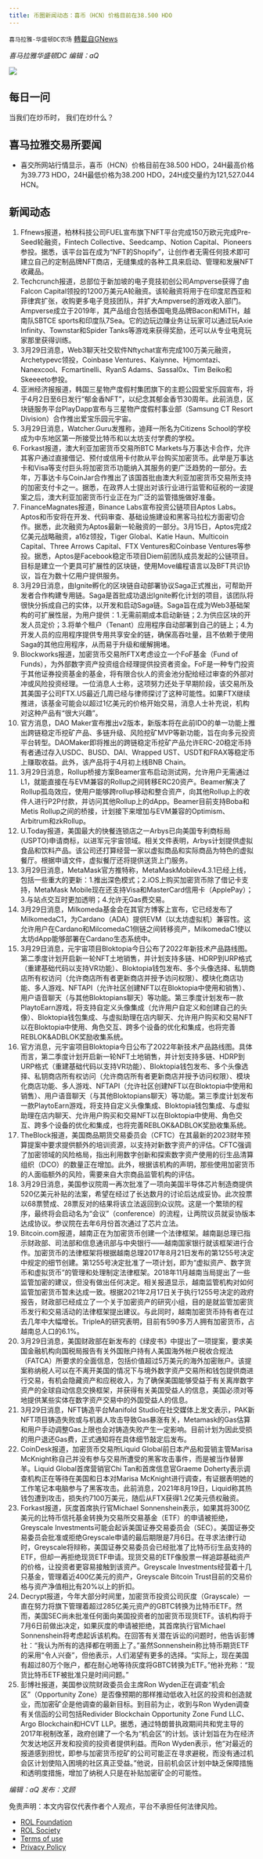 ```yaml
---
title: 币圈新闻动态：喜币（HCN）价格目前在38.500 HDO
---
```

`喜马拉雅-华盛顿DC农场` [轉載自GNews](https://gnews.org/zh-hans/2249943/)

*喜马拉雅华盛顿DC 编辑：aQ*

![](http://himalayawashingtondc.org/wp-content/uploads/2021/07/ScreenShot-2021-07-31-at-16.20.22@2x.png)



## 每日一问





当我们在炒币时， 我们在炒什么？





## 喜马拉雅交易所要闻





- 喜交所网站行情显示，喜币（HCN）价格目前在38.500 HDO，24H最高价格为39.773 HDO，24H最低价格为38.200 HDO，24H成交量约为121,527.044 HCN。






## 新闻动态





1. Ffnews报道，柏林科技公司FUEL宣布旗下NFT平台完成150万欧元完成Pre-Seed轮融资，Fintech Collective、Seedcamp、Notion Capital、Pioneers参投。据悉，该平台旨在成为“NFT的Shopify”，让创作者无需任何技术即可建立自己的定制品牌NFT商店，无缝集成的各种工具来启动、管理和发展NFT收藏品。
2. Techcrunch报道，总部位于新加坡的电子竞技初创公司Ampverse获得了由Falcon Capital领投的1200万美元A轮融资。该轮融资将用于在印度尼西亚和菲律宾扩张，收购更多电子竞技团队，并扩大Ampverse的游戏收入部门。Ampverse成立于2019年，其产品组合包括泰国电竞品牌Bacon和MiTH，越南队SBTCE sports和印度队7Sea。它的边玩边赚业务让玩家可以通过玩Axie Infinity、Townstar和Spider Tanks等游戏来获得奖励，还可以从专业电竞玩家那里获得训练。
3. 3月29日消息，Web3聊天社交软件Nftychat宣布完成100万美元融资，Archetypevc领投，Coinbase Ventures、Kaiynne、Hjmomtazi、Nanexcool、Fcmartinelli、RyanS Adams、Sassal0x、Tim Beiko和Skeeeeto参投。
4. 亚洲经济报报道，韩国三星物产度假村集团旗下的主题公园爱宝乐园宣布，将于4月2日至6日发行“郁金香NFT”，以纪念其郁金香节30周年。此前消息，区块链服务平台PlayDapp宣布与三星物产度假村事业部（Samsung CT Resort Division）合作推出爱宝乐园元宇宙。
5. 3月29日消息，Watcher.Guru发推称，迪拜一所名为Citizens School的学校成为中东地区第一所接受比特币和以太坊支付学费的学校。
6. Forkast报道，澳大利亚加密货币交易所BTC Markets与万事达卡合作，允许其客户通过直接借记、预付或信用卡付款从平台购买加密货币。此举是万事达卡和Visa等支付巨头将加密货币功能纳入其服务的更广泛趋势的一部分。去年，万事达卡与CoinJar合作推出了该国首批由澳大利亚加密货币交易所支持的加密支付卡之一。据悉，在政界人士提出对该行业进行监管和征税的一波提案之后，澳大利亚加密货币行业正在为广泛的监管措施做好准备。
7. FinanceMagnates报道，Binance Labs宣布投资公链项目Aptos Labs。Aptos和币安将在开发、代码审查、基础设施建设和黑客马拉松方面密切合作。据悉，此次融资为Aptos最新一轮融资的一部分。3月15日，Aptos完成2亿美元战略融资，a16z领投，Tiger Global、Katie Haun、Multicoin Capital、Three Arrows Capital、FTX Ventures和Coinbase Ventures等参投。据悉，Aptos是Facebook稳定币项目Diem前团队成员发起的公链项目。目标是建立一个更具可扩展性的区块链，使用Move编程语言以及BFT共识协议，旨在为数十亿用户提供服务。
8. 3月29日消息，由Ignite孵化的区块链自动部署协议Saga正式推出，可帮助开发者合作构建专用链。Saga是首批成功退出Ignite孵化计划的项目，该团队将很快分拆成自己的实体，以开发和启动Saga链。Saga旨在成为Web3基础架构的可扩展性层，为用户提供：1.无需前期成本启动新链；2.为供应区块的开发人员定价；3.将单个租户（Tenant）应用程序自动部署到自己的链上；4.为开发人员的应用程序提供专用共享安全的链，确保高吞吐量，且不依赖于使用Saga的其他应用程序，从而易于升级和缓解拥堵。
9. Blockworks报道，加密货币交易所FTX考虑设立一个FoF基金（Fund of Funds），为外部数字资产投资组合经理提供投资者资金。FoF是一种专门投资于其他证券投资基金的基金，将有限合伙人的资金池分配给经过审查的外部对冲或风险投资经理。一位消息人士称，这项努力还处于早期阶段，该交易所及其美国子公司FTX.US最近几周已经与律师探讨了这种可能性。如果FTX继续推进，该基金可能会以超过1亿美元的价格开始交易，消息人士补充说，机构对这种产品有“很大兴趣”。
10. 官方消息，DAO Maker宣布推出v2版本，新版本将在此前IDO的单一功能上推出跨链稳定币挖矿产品、多链升级、风险挖矿MVP等新功能，旨在向多元投资平台转型。DAOMaker即将推出的跨链稳定币挖矿产品允许ERC-20稳定币持有者通过存入USDC、BUSD、DAI、Wrapped UST、USDT和FRAX等稳定币上赚取收益。此外，该产品将于4月初上线BNB Chain。
11. 3月29日消息，Rollup桥接方案Beamer宣布启动测试网，允许用户无需通过L1，就能直接在与EVM兼容的Rollup之间转移ERC20资产。Beamer解决了Rollup孤岛效应，使用户能够跨rollup移动和整合资产，向其他Rollup上的收件人进行P2P付款，并访问其他Rollup上的dApp。Beamer目前支持Boba和Metis Rollup之间的桥接，计划接下来增加与EVM兼容的Optimism、Arbitrum和zkRollup。
12. U.Today报道，美国最大的快餐连锁店之一Arbys已向美国专利商标局(USPTO)申请商标，以进军元宇宙领域。相关文件表明，Arbys计划提供虚拟食品和饮料产品。该公司还打算经营一家以虚拟商品和实际商品为特色的虚拟餐厅。根据申请文件，虚拟餐厅还将提供送货上门服务。
13. 3月29日消息，MetaMask官方推特称，MetaMaskMobilev4.3.1已经上线，包括一些重大的更新：1.推出深色模式；2.iOS上购买加密货币除了借记卡支持，MetaMask Mobile现在还支持Visa和MasterCard信用卡（ApplePay）；3.与站点交互时更加透明；4.允许无Gas费交易。
14. 3月29日消息，Milkomeda基金会在其官方博客上宣布，它已经发布了MilkomedaC1，为Cardano（ADA）提供EVM（以太坊虚拟机）兼容性。这允许用户在Cardano和MilcomedaC1侧链之间转移资产，MilkomedaC1使以太坊dApp能够部署在Cardano生态系统中。
15. 3月29日消息，元宇宙项目Bloktopia今日公布了2022年新技术产品路线图。第二季度计划开启新一轮NFT土地销售，并计划支持多链、HDRP到URP格式（重建基础代码以支持VR功能）、Bloktopia钱包发布、多个头像选择、私钥商店所有权访问（允许商店所有者更新商店并授予访问权限）、模块化商店功能、多人游戏、NFTAPI（允许社区创建NFT以在Bloktopia中使用和销售）、用户语音聊天（与其他Bloktopians聊天）等功能。第三季度计划发布一款PlaytoEarn游戏，将支持自定义头像集成（允许用户自定义和创建自己的头像）、Bloktopia钱包集成、与虚拟助理在店内聊天、允许用户购买和交易NFT以在Bloktopia中使用、角色交互、跨多个设备的优化和集成，也将完善REBLOK&ADBLOK奖励收集系统。
16. 官方消息，元宇宙项目Bloktopia今日公布了2022年新技术产品路线图。具体而言，第二季度计划开启新一轮NFT土地销售，并计划支持多链、HDRP到URP格式（重建基础代码以支持VR功能）、Bloktopia钱包发布、多个头像选择、私钥商店所有权访问（允许商店所有者更新商店并授予访问权限）、模块化商店功能、多人游戏、NFTAPI（允许社区创建NFT以在Bloktopia中使用和销售）、用户语音聊天（与其他Bloktopians聊天）等功能。第三季度计划发布一款PlaytoEarn游戏，将支持自定义头像集成、Bloktopia钱包集成、与虚拟助理在店内聊天、允许用户购买和交易NFT以在Bloktopia中使用、角色交互、跨多个设备的优化和集成，也将完善REBLOK&ADBLOK奖励收集系统。
17. TheBlock报道，美国商品期货交易委员会（CFTC）在其最新的2023财年预算提案中要求提供额外的培训资源，以支持对新数字资产的评估。CFTC强调了加密领域的风险格局，指出利用数字创新和探索数字资产使用的衍生品清算组织（DCO）的数量正在增加。此外，根据该机构的声明，那些使用加密货币的人面临额外的风险，需要来自大宗商品监管机构的评估。
18. 3月29日消息，美国参议院周一再次批准了一项向美国半导体芯片制造商提供520亿美元补贴的法案，希望在经过了长达数月的讨论后达成妥协。此次投票以68票赞成、28票反对的结果将该立法返回到众议院。这是一个繁琐的程序，最终将会启动名为“会议”（conference）的流程，让两院议员就妥协版本达成协议。参议院在去年6月份首次通过了芯片立法。
19. Bitcoin.com报道，越南正在为加密货币创建一个法律框架。越南副总理已指示财政部、司法部和信息通讯部与中央银行——越南国家银行就该框架进行合作。加密货币的法律框架将根据越南总理2017年8月21日发布的第1255号决定中规定的细节创建。第1255号决定批准了一项计划，即为“虚拟资产、数字货币和虚拟货币”的管理和处理制定法律框架。2018年11月越南当局提出了一些监管加密的建议，但没有做出任何决定。相关报道显示，越南监管机构对如何监管加密货币暂未达成一致。根据2021年2月17日关于执行1255号决定的政府报告，财政部已经成立了一个关于加密资产的研究小组，目的是就监管加密货币发行和交易活动的法律框架提出建议。与此同时，越南加密货币持有者在过去几年中大幅增长。TripleA的研究表明，目前有590多万人拥有加密货币，占越南总人口的6.1%。
20. 3月29日消息，美国财政部在新发布的《绿皮书》中提出了一项提案，要求美国金融机构向国税局报告有关外国账户持有人美国海外帐户税收合规法（FATCA）所要求的全面信息，包括价值超过5万美元的海外加密账户。该提案称纳税人可以在不离开美国的情况下与境外数字资产交易所和钱包提供商进行交易，有机会隐藏资产和应税收入，为了确保美国能够受益于有关离岸数字资产的全球自动信息交换框架，并获得有关美国受益人的信息，美国必须对等地提供某些实体在数字资产交易中的外国受益人的信息。
21. 3月29日消息，NFT铸造平台Manifold Studio在社交媒体上发文表示，PAK新NFT项目铸造失败或与机器人攻击导致Gas暴涨有关，Metamask的Gas估算和用户手动调整Gas上限也会对铸造失败产生一定影响。目前计划为因此受损的用户退还Gas费，正式通知将在具体细节敲定后发布。
22. CoinDesk报道，加密货币交易所Liquid Global前日本产品和营销主管Marisa McKnight称自己并没有参与交易所遭受的黑客攻击事件，而是被当作替罪羊。Liquid Global首席营销官Chi Tan和首席信息官Graeme Doherty表示调查机构正在等待在美国和日本对Marisa McKnight进行调查，有证据表明她的工作笔记本电脑参与了黑客攻击。此前消息，2021年8月19日，Liquid称其热钱包遭到攻击，损失约7100万美元，随后从FTX获得1.2亿美元债权融资。
23. Forkast报道，灰度首席执行官Michael Sonnenshein表示，如果其将300亿美元的比特币信托基金转换为交易所交易基金（ETF）的申请被拒绝，Greyscale Investments可能会起诉美国证券交易委员会（SEC）。美国证券交易委员会批准或拒绝Greyscale申请的最后期限是7月6日。在寻求法律行动时，Greyscale将辩称，美国证券交易委员会已经批准了比特币衍生品支持的ETF，但却一再拒绝现货ETF申请。现货交易的ETF像股票一样追踪基础资产的价格，让投资者更容易接触到该资产。Greyscale Investments经营着十几只基金，管理着近400亿美元的资产，Greyscale Bitcoin Trust目前的交易价格与资产净值相比有20%以上的折扣。
24. Decrypt报道，今年大部分时间里，加密货币投资公司灰度（Grayscale）一直在努力将旗下管理着超过285亿美元资产的GBTC转换为比特币ETF。然而，美国SEC尚未批准任何面向美国投资者的加密货币现货ETF。该机构将于7月6日前做出决定，如果灰度的申请被拒绝，其首席执行官Michael Sonnenshein将考虑起诉该机构。在回答有关潜在诉讼的问题时，他告诉彭博社：“我认为所有的选择都在明面上了。”虽然Sonnenshein称比特币期货ETF的采用“令人兴奋”，但他表示，人们渴望有更多的选择。“实际上，现在美国有超过80万个账户，都在耐心地等待灰度将GBTC转换为ETF。”他补充称：“现货比特币ETF被批准只是时间问题。”
25. 彭博社报道，美国参议院财政委员会主席Ron Wyden正在调查“机会区”（Opportunity Zone）是否像预期的那样推动低收入社区的投资和创造就业，而加密矿企是他调查的最新目标。到目前为止，收到与Ron Wyden调查有关信函的公司包括Redivider Blockchain Opportunity Zone Fund LLC、Argo Blockchain和HCVT LLP。据悉，通过特朗普执政期间共和党主导的2017年税制改革，政府创建了一个名为“机会区”的计划。该计划旨在为在经济欠发达地区开发和投资的投资者提供利益。而Ron Wyden表示，他“对最近的报道感到担忧，即参与加密货币挖矿的公司可能正在寻求避税，而没有通过机会区计划使陷入困境的社区真正受益。”他说，目前机会区计划中缺乏保障措施和透明度措施，增加了纳税人只是在补贴加密矿企的可能性。





*编辑：aQ
发布：文顾*


 
 

免责声明：本文内容仅代表作者个人观点，平台不承担任何法律风险。

- [ROL Foundation](https://rolfoundation.org/)
- [ROL Society](https://rolsociety.org/)
- [Terms of use](https://gnews.org/terms-of-use-3/)
- [Privacy Policy](https://gnews.org/privacy-policy/)
